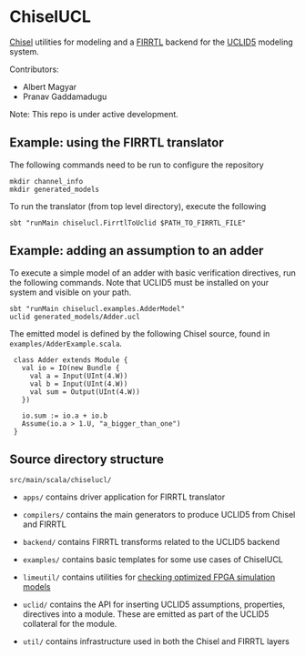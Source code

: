 # ChiselUCL

[Chisel](https://www.github.com/freechipsproject/chisel3) utilities for modeling and a [FIRRTL](https://www.github.com/freechipsproject/firrtl) backend for the [UCLID5](https://www.github.com/uclid-org/uclid) modeling system.

Contributors:
- Albert Magyar
- Pranav Gaddamadugu

Note: This repo is under active development.

## Example: using the FIRRTL translator
The following commands need to be run to configure the repository
```
mkdir channel_info
mkdir generated_models
```
To run the translator (from top level directory), execute the following
```
sbt "runMain chiselucl.FirrtlToUclid $PATH_TO_FIRRTL_FILE"
```


## Example: adding an assumption to an adder

To execute a simple model of an adder with basic verification directives, run the following commands. Note that UCLID5 must be installed on your system and visible on your path.
```
sbt "runMain chiselucl.examples.AdderModel"
uclid generated_models/Adder.ucl
```

The emitted model is defined by the following Chisel source, found in `examples/AdderExample.scala`.

```
 class Adder extends Module {
   val io = IO(new Bundle {
     val a = Input(UInt(4.W))
     val b = Input(UInt(4.W))
     val sum = Output(UInt(4.W))
   })

   io.sum := io.a + io.b
   Assume(io.a > 1.U, "a_bigger_than_one")
 }
 ```

## Source directory structure

`src/main/scala/chiselucl/`

* `apps/` contains driver application for FIRRTL translator

* `compilers/` contains the main generators to produce UCLID5 from Chisel and FIRRTL

* `backend/` contains FIRRTL transforms related to the UCLID5 backend

* `examples/` contains basic templates for some use cases of ChiselUCL

* `limeutil/` contains utilities for [checking optimized FPGA simulation models](https://people.eecs.berkeley.edu/~magyar/papers/golden-gate.pdf)

* `uclid/` contains the API for inserting UCLID5 assumptions, properties, directives into a module. These are emitted as part of the UCLID5 collateral for the module.

* `util/` contains infrastructure used in both the Chisel and FIRRTL layers
